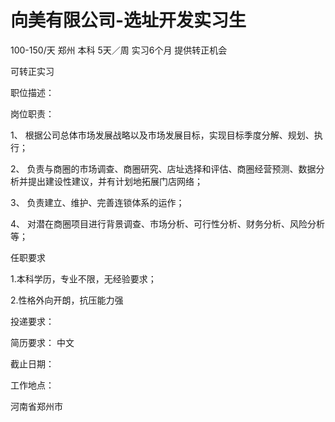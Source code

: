 # 向美有限公司-选址开发实习生

100-150/天 郑州 本科 5天／周 实习6个月 提供转正机会

可转正实习

职位描述：

岗位职责：

1、 根据公司总体市场发展战略以及市场发展目标，实现目标季度分解、规划、执行；

2、 负责与商圈的市场调查、商圈研究、店址选择和评估、商圈经营预测、数据分析并提出建设性建议，并有计划地拓展门店网络；

3、 负责建立、维护、完善连锁体系的运作；

4、 对潜在商圈项目进行背景调查、市场分析、可行性分析、财务分析、风险分析等；

任职要求

1.本科学历，专业不限，无经验要求；

2.性格外向开朗，抗压能力强

投递要求：

简历要求： 中文

截止日期：

工作地点：

河南省郑州市
